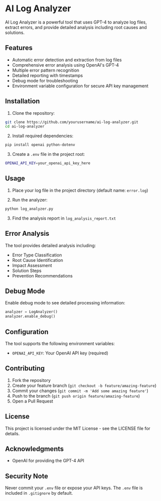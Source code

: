 # AI Log Analyzer

AI Log Analyzer is a powerful tool that uses GPT-4 to analyze log files, extract errors, and provide detailed analysis including root causes and solutions.

## Features

- Automatic error detection and extraction from log files
- Comprehensive error analysis using OpenAI's GPT-4
- Multiple error pattern recognition
- Detailed reporting with timestamps
- Debug mode for troubleshooting
- Environment variable configuration for secure API key management

## Installation

1. Clone the repository:
```bash
git clone https://github.com/yourusername/ai-log-analyzer.git
cd ai-log-analyzer
```

2. Install required dependencies:
```bash
pip install openai python-dotenv
```

3. Create a `.env` file in the project root:
```bash
OPENAI_API_KEY=your_openai_api_key_here
```

## Usage

1. Place your log file in the project directory (default name: `error.log`)

2. Run the analyzer:
```bash
python log_analyzer.py
```

3. Find the analysis report in `log_analysis_report.txt`

## Error Analysis

The tool provides detailed analysis including:
- Error Type Classification
- Root Cause Identification
- Impact Assessment
- Solution Steps
- Prevention Recommendations

## Debug Mode

Enable debug mode to see detailed processing information:
```python
analyzer = LogAnalyzer()
analyzer.enable_debug()
```

## Configuration

The tool supports the following environment variables:
- `OPENAI_API_KEY`: Your OpenAI API key (required)

## Contributing

1. Fork the repository
2. Create your feature branch (`git checkout -b feature/amazing-feature`)
3. Commit your changes (`git commit -m 'Add some amazing feature'`)
4. Push to the branch (`git push origin feature/amazing-feature`)
5. Open a Pull Request

## License

This project is licensed under the MIT License - see the LICENSE file for details.

## Acknowledgments

- OpenAI for providing the GPT-4 API

## Security Note

Never commit your `.env` file or expose your API keys. The `.env` file is included in `.gitignore` by default.
